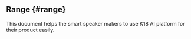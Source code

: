 ## Range {#range}

This document helps the smart speaker makers to use K18 AI platform for their product easily.